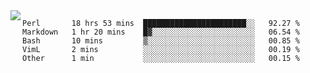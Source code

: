 

<a href="https://github.com/anuraghazra/github-readme-stats">
  <img align="left" src="https://github-readme-stats.vercel.app/api?username=kfly8&count_private=true&show_icons=true&theme=calm" />
</a>


<!--START_SECTION:waka-->
```text
Perl       18 hrs 53 mins  ███████████████████████░░   92.27 % 
Markdown   1 hr 20 mins    █▓░░░░░░░░░░░░░░░░░░░░░░░   06.54 % 
Bash       10 mins         ▒░░░░░░░░░░░░░░░░░░░░░░░░   00.85 % 
VimL       2 mins          ░░░░░░░░░░░░░░░░░░░░░░░░░   00.19 % 
Other      1 min           ░░░░░░░░░░░░░░░░░░░░░░░░░   00.15 % 
```
<!--END_SECTION:waka-->
